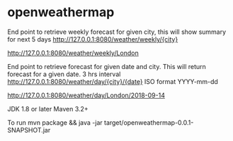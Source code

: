 # openweathermap

End point to retrieve weekly forecast for given city, this will show summary for next 5 days 
http://127.0.0.1:8080/weather/weekly/{city}

http://127.0.0.1:8080/weather/weekly/London

End point to retrieve forecast for given date and city. This will return forecast for a given date. 3 hrs interval
http://127.0.0.1:8080/weather/day/{city}/{date} ISO format YYYY-mm-dd

http://127.0.0.1:8080/weather/day/London/2018-09-14


JDK 1.8 or later
Maven 3.2+

To run 
mvn package && java -jar target/openweathermap-0.0.1-SNAPSHOT.jar

